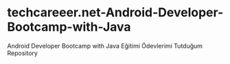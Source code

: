 # techcareeer.net-Android-Developer-Bootcamp-with-Java
Android Developer Bootcamp with Java Eğitimi Ödevlerimi Tutduğum Repository 
